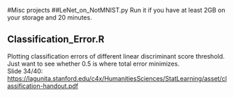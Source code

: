 #Misc projects
##LeNet_on_NotMNIST.py
Run it if you have at least 2GB on your storage and 20 minutes.

## Classification_Error.R
Plotting classification errors of different linear discriminant score threshold.  
Just want to see whether 0.5 is where total error minimizes.  
Slide 34/40:  
https://lagunita.stanford.edu/c4x/HumanitiesSciences/StatLearning/asset/classification-handout.pdf
